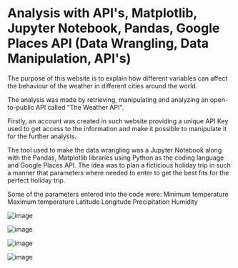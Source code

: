 # Analysis with API's, Matplotlib, Jupyter Notebook, Pandas, Google Places API (Data Wrangling, Data Manipulation, API's)


The purpose of this website is to explain how different variables can affect the behaviour of the weather in different cities around the world.

The analysis was made by retrieving, manipulating and analyzing an open-to-public API called "The Weather API".

Firstly, an account was created in such website providing a unique API Key used to get access to the information and make it possible to manipulate it for the further analysis.

The tool used to make the data wrangling was a Jupyter Notebook along with the Pandas, Matplotlib libraries using Python as the coding language and Google Places API. The idea was to plan a ficticious holiday trip in such a manner that parameters where needed to enter to get the best fits for the perfect holiday trip.

Some of the parameters entered into the code were:
                            Minimum temperature
                            Maximum temperature
                            Latitude
                            Longitude
                            Precipitation
                            Humidity
                            
![image](https://user-images.githubusercontent.com/73721626/123882598-ba197e80-d90c-11eb-8920-e0bbe918d933.png)

![image](https://user-images.githubusercontent.com/73721626/123882538-948c7500-d90c-11eb-85a7-eee06ec7600b.png)

![image](https://user-images.githubusercontent.com/73721626/123882554-a110cd80-d90c-11eb-9651-33e84b0e6840.png)

![image](https://user-images.githubusercontent.com/73721626/123882563-ab32cc00-d90c-11eb-92eb-c4275b88b154.png)



